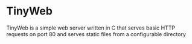 # TinyWeb
TinyWeb is a simple web server written in C that serves basic HTTP requests on port 80 and serves static files from a configurable directory
